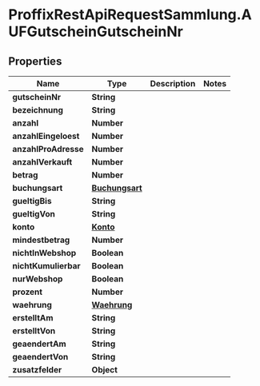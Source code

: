 # ProffixRestApiRequestSammlung.AUFGutscheinGutscheinNr

## Properties
Name | Type | Description | Notes
------------ | ------------- | ------------- | -------------
**gutscheinNr** | **String** |  | 
**bezeichnung** | **String** |  | 
**anzahl** | **Number** |  | 
**anzahlEingeloest** | **Number** |  | 
**anzahlProAdresse** | **Number** |  | 
**anzahlVerkauft** | **Number** |  | 
**betrag** | **Number** |  | 
**buchungsart** | [**Buchungsart**](Buchungsart.md) |  | 
**gueltigBis** | **String** |  | 
**gueltigVon** | **String** |  | 
**konto** | [**Konto**](Konto.md) |  | 
**mindestbetrag** | **Number** |  | 
**nichtInWebshop** | **Boolean** |  | 
**nichtKumulierbar** | **Boolean** |  | 
**nurWebshop** | **Boolean** |  | 
**prozent** | **Number** |  | 
**waehrung** | [**Waehrung**](Waehrung.md) |  | 
**erstelltAm** | **String** |  | 
**erstelltVon** | **String** |  | 
**geaendertAm** | **String** |  | 
**geaendertVon** | **String** |  | 
**zusatzfelder** | **Object** |  | 


